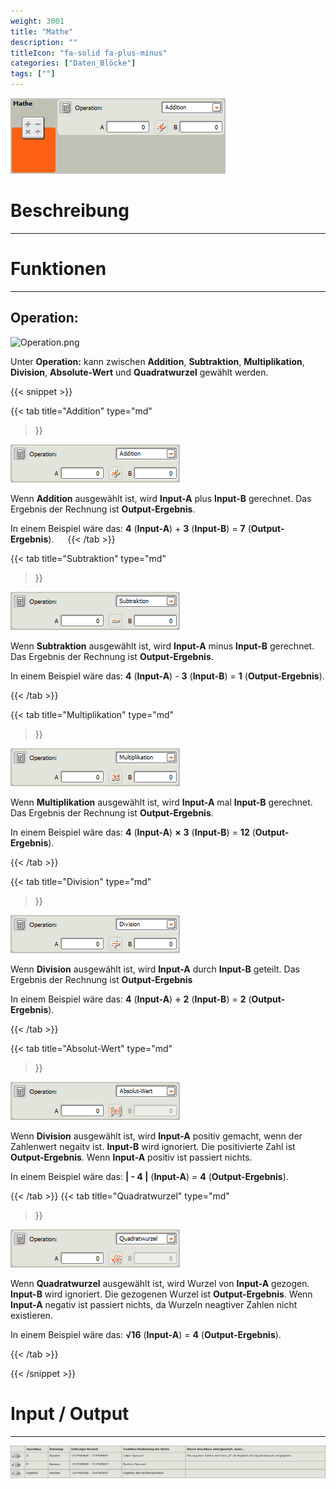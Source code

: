 ```yaml
---
weight: 3001
title: "Mathe"
description: ""
titleIcon: "fa-solid fa-plus-minus"
categories: ["Daten_Blöcke"]
tags: [""]
---
```


![Block.png](/images/nxt-images/Kapitel%205%20Daten/5.2%20Mathe/Block.png)

# Beschreibung
---

# Funktionen
---

## Operation:

![Operation.png](/imagessssss/nxt-images/Kapitel%205%20Daten/5.2%20Mathe/Block.png)

Unter **Operation:** kann zwischen **Addition**, **Subtraktion**, **Multiplikation**, **Division**, **Absolute-Wert** und **Quadratwurzel** gewählt werden.

{{< snippet >}}

{{< tab
    title="Addition"
    type="md"
>}}

![Daten.png](/images/nxt-images/Kapitel%205%20Daten/5.2%20Mathe/Addition.png)

Wenn **Addition** ausgewählt ist, wird **Input-A** plus **Input-B** gerechnet. Das Ergebnis der Rechnung ist **Output-Ergebnis**. 

In einem Beispiel wäre das: **4** (**Input-A**) + **3** (**Input-B**) = **7** (**Output-Ergebnis**).
 
{{< /tab >}}

{{< tab
    title="Subtraktion"
    type="md"
>}}

![Daten.png](/images/nxt-images/Kapitel%205%20Daten/5.2%20Mathe/Subtraktion.png)

Wenn **Subtraktion** ausgewählt ist, wird **Input-A** minus **Input-B** gerechnet. Das Ergebnis der Rechnung ist **Output-Ergebnis**.

In einem Beispiel wäre das: **4** (**Input-A**) - **3** (**Input-B**) = **1** (**Output-Ergebnis**).

{{< /tab >}}

{{< tab
    title="Multiplikation"
    type="md"
>}}

![Daten.png](/images/nxt-images/Kapitel%205%20Daten/5.2%20Mathe/Multiplikation.png)

Wenn **Multiplikation** ausgewählt ist, wird **Input-A** mal **Input-B** gerechnet. Das Ergebnis der Rechnung ist **Output-Ergebnis**.

In einem Beispiel wäre das: **4** (**Input-A**) **×** **3** (**Input-B**) = **12** (**Output-Ergebnis**).

{{< /tab >}}

{{< tab
    title="Division"
    type="md"
>}}

![Daten.png](/images/nxt-images/Kapitel%205%20Daten/5.2%20Mathe/Division.png)

Wenn **Division** ausgewählt ist, wird **Input-A** durch **Input-B** geteilt. Das Ergebnis der Rechnung ist **Output-Ergebnis**

In einem Beispiel wäre das: **4** (**Input-A**) **÷** **2** (**Input-B**) = **2** (**Output-Ergebnis**).

{{< /tab >}}

{{< tab
    title="Absolut-Wert"
    type="md"
>}}

![Daten.png](/images/nxt-images/Kapitel%205%20Daten/5.2%20Mathe/Absolut-Wert.png)

Wenn **Division** ausgewählt ist, wird **Input-A** positiv gemacht, wenn der Zahlenwert negaitv ist. **Input-B** wird ignoriert. Die positivierte Zahl ist **Output-Ergebnis**. Wenn **Input-A** positiv ist passiert nichts.

In einem Beispiel wäre das: **| - 4 |** (**Input-A**) = **4** (**Output-Ergebnis**).

{{< /tab >}}
{{< tab
    title="Quadratwurzel"
    type="md"
>}}

![Daten.png](/images/nxt-images/Kapitel%205%20Daten/5.2%20Mathe/Quadratwurzel.png)

Wenn **Quadratwurzel** ausgewählt ist, wird Wurzel von **Input-A** gezogen. **Input-B** wird ignoriert. Die gezogenen Wurzel ist **Output-Ergebnis**. Wenn **Input-A** negativ ist passiert nichts, da Wurzeln neagtiver Zahlen nicht existieren.

In einem Beispiel wäre das: **√16** (**Input-A**) = **4** (**Output-Ergebnis**).

{{< /tab >}}

{{< /snippet >}}

# Input / Output
---

![Mathe-Block.png](/images/nxt-images/Tabellen/Mathe-Block.png)

<!--
| Bild                                                                                         | Datentyp    | Input / Output | Name     |Beschreibung|
| -------------------------------------------------------------------------------------------- | ------------| ------------ |----------|------------|
| ![Input1.png](/images/nxt-images/Kapitel%205%20Daten/Input1.png)  | Zahl | Input  | A        | In Arbeit 
| ![Input2.png](/images/nxt-images/Kapitel%205%20Daten/Input2.png)  | Zahl | Input  | B        | In Arbeit
| ![Input4.png](/images/nxt-images/Kapitel%205%20Daten/Input4.png)  | Zahl | Output | Ergebnis | In Arbeit
-->